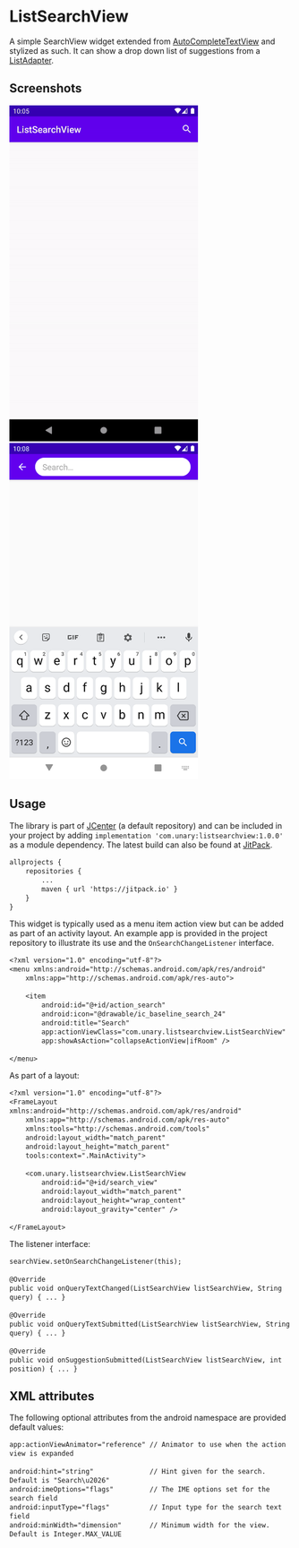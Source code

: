 # ListSearchView
A simple SearchView widget extended from [AutoCompleteTextView](https://developer.android.com/reference/android/widget/AutoCompleteTextView) and stylized as such. It can show a drop down list of suggestions from a [ListAdapter](https://developer.android.com/reference/android/widget/ListAdapter).

## Screenshots
<img src="/art/screenshot-animation.gif" alt="Screenshot" height=600> <img src="/art/screenshot-styled.png" alt="Screenshot" height=600>

## Usage
The library is part of [JCenter](https://bintray.com/rogue/maven/com.unary%3Alistsearchview) (a default repository) and can be included in your project by adding `implementation 'com.unary:listsearchview:1.0.0'` as a module dependency. The latest build can also be found at [JitPack](https://jitpack.io/#com.unary/listsearchview).
```
allprojects {
    repositories {
        ...
        maven { url 'https://jitpack.io' }
    }
}
```
This widget is typically used as a menu item action view but can be added as part of an activity layout. An example app is provided in the project repository to illustrate its use and the `OnSearchChangeListener` interface.
```
<?xml version="1.0" encoding="utf-8"?>
<menu xmlns:android="http://schemas.android.com/apk/res/android"
    xmlns:app="http://schemas.android.com/apk/res-auto">

    <item
        android:id="@+id/action_search"
        android:icon="@drawable/ic_baseline_search_24"
        android:title="Search"
        app:actionViewClass="com.unary.listsearchview.ListSearchView"
        app:showAsAction="collapseActionView|ifRoom" />

</menu>
```
As part of a layout:
```
<?xml version="1.0" encoding="utf-8"?>
<FrameLayout xmlns:android="http://schemas.android.com/apk/res/android"
    xmlns:app="http://schemas.android.com/apk/res-auto"
    xmlns:tools="http://schemas.android.com/tools"
    android:layout_width="match_parent"
    android:layout_height="match_parent"
    tools:context=".MainActivity">

    <com.unary.listsearchview.ListSearchView
        android:id="@+id/search_view"
        android:layout_width="match_parent"
        android:layout_height="wrap_content"
        android:layout_gravity="center" />

</FrameLayout>
```
The listener interface:
```
searchView.setOnSearchChangeListener(this);

@Override
public void onQueryTextChanged(ListSearchView listSearchView, String query) { ... }

@Override
public void onQueryTextSubmitted(ListSearchView listSearchView, String query) { ... }

@Override
public void onSuggestionSubmitted(ListSearchView listSearchView, int position) { ... }
```

## XML attributes
The following optional attributes from the android namespace are provided default values:
```
app:actionViewAnimator="reference" // Animator to use when the action view is expanded

android:hint="string"              // Hint given for the search. Default is "Search\u2026"
android:imeOptions="flags"         // The IME options set for the search field
android:inputType="flags"          // Input type for the search text field
android:minWidth="dimension"       // Minimum width for the view. Default is Integer.MAX_VALUE
```
